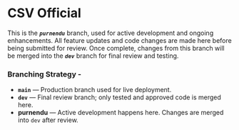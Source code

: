 # CSV Official

This is the **_`purnendu`_** branch, used for active development and ongoing enhancements. All feature updates and code changes are made here before being submitted for review. Once complete, changes from this branch will be merged into the **_`dev`_** branch for final review and testing.

### Branching Strategy -

- **`main`** — Production branch used for live deployment.
- **`dev`** — Final review branch; only tested and approved code is merged here.
- **purnendu** — Active development happens here. Changes are merged into `dev` after review.
